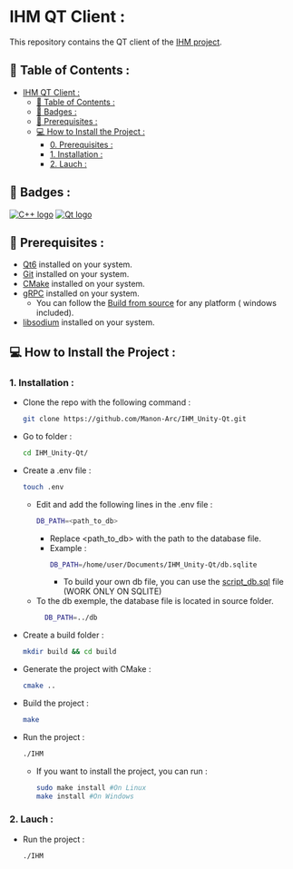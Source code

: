# IHM QT Client :

This repository contains the QT client of the [IHM project](https://github.com/Manon-Arc/projetDev_IHM).

## 📌 Table of Contents :

<!-- TOC -->
* [IHM QT Client :](#ihm-qt-client-)
  * [📌 Table of Contents :](#-table-of-contents-)
  * [🎯 Badges :](#-badges-)
  * [🔧 Prerequisites :](#-prerequisites-)
  * [💻 How to Install the Project :](#-how-to-install-the-project-)
    * [0. Prerequisites :](#0-prerequisites-)
    * [1. Installation :](#1-installation-)
    * [2. Lauch :](#2-lauch-)
<!-- TOC -->

## 🎯 Badges :

[![C++ logo](https://img.shields.io/badge/Language-C++-pink)](https://learn.microsoft.com/fr-fr/cpp/?view=msvc-170)
[![Qt logo](https://img.shields.io/badge/Software-Qt-green)](https://www.qt.io)

## 🔧 Prerequisites :

- [Qt6](https://www.qt.io/download) installed on your system.
- [Git](https://git-scm.com/downloads) installed on your system.
- [CMake](https://cmake.org/download/) installed on your system.
- [gRPC](https://grpc.io/docs/languages/cpp/quickstart/) installed on your system.
    - You can follow the [Build from source](https://github.com/grpc/grpc/blob/master/BUILDING.md) for any platform (
      windows included).
- [libsodium](https://libsodium.gitbook.io/doc/installation) installed on your system.

## 💻 How to Install the Project :

### 1. Installation :

- Clone the repo with the following command :
    ```bash
    git clone https://github.com/Manon-Arc/IHM_Unity-Qt.git
    ```

- Go to folder :
    ```bash
    cd IHM_Unity-Qt/
    ```

- Create a .env file :
    ```bash
    touch .env
    ``` 
    - Edit and add the following lines in the .env file :
        ```bash
        DB_PATH=<path_to_db>
        ```
        - Replace <path_to_db> with the path to the database file.
        - Example :
          ```bash
          DB_PATH=/home/user/Documents/IHM_Unity-Qt/db.sqlite
          ```
          - To build your own db file, you can use the [script_db.sql](./script_db.sql) file (WORK ONLY ON SQLITE)
    - To the db exemple, the database file is located in source folder.
      ```bash
        DB_PATH=../db
        ```
- Create a build folder :
    ```bash
    mkdir build && cd build
    ```
- Generate the project with CMake :
    ```bash
    cmake ..
    ```
- Build the project :
    ```bash
    make
    ```
- Run the project :
    ```bash
    ./IHM
    ```
    - If you want to install the project, you can run :
      ```bash
      sudo make install #On Linux
      make install #On Windows
      ```

### 2. Lauch :

- Run the project :
    ```bash
    ./IHM
    ```
